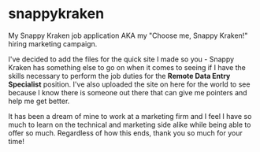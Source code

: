 # snappykraken
My Snappy Kraken job application AKA my "Choose me, Snappy Kraken!" hiring marketing campaign.

I've decided to add the files for the quick site I made so you - Snappy Kraken has something else to go on when it comes to seeing if I have the skills necessary to perform the job duties for the <b>Remote Data Entry Specialist</b> position. I've also uploaded the site on here for the world to see because I know there is someone out there that can give me pointers and help me get better. 

It has been a dream of mine to work at a marketing firm and I feel I have so much to learn on the technical and marketing side alike while being able to offer so much. Regardless of how this ends, thank you so much for your time!
